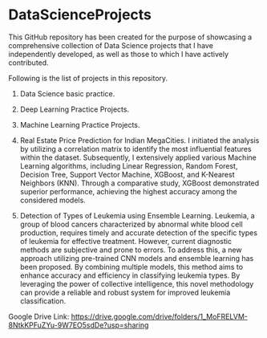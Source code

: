 # DataScienceProjects
This GitHub repository has been created for the purpose of showcasing a comprehensive collection of Data Science projects that I have independently developed, as well as those to which I have actively contributed.

Following is the list of projects in this repository.
1. Data Science basic practice.
2. Deep Learning Practice Projects.
3. Machine Learning Practice Projects.
  
4. Real Estate Price Prediction for Indian MegaCities.
I initiated the analysis by utilizing a correlation matrix to identify the most influential features within the dataset. Subsequently, I extensively applied various Machine Learning algorithms, including Linear Regression, Random Forest, Decision Tree, Support Vector Machine, XGBoost, and K-Nearest Neighbors (KNN). Through a comparative study, XGBoost demonstrated superior performance, achieving the highest accuracy among the considered models.

5. Detection of Types of Leukemia using Ensemble Learning.
Leukemia, a group of blood cancers characterized by abnormal white blood cell production, requires timely and accurate detection of the specific types of leukemia for effective treatment. However, current diagnostic methods are subjective and prone to errors. To address this, a new approach utilizing pre-trained CNN models and ensemble learning has been proposed. By combining multiple models, this method aims to enhance accuracy and efficiency in classifying leukemia types. By leveraging the power of collective intelligence, this novel methodology can provide a reliable and robust system for improved leukemia classification.

Google Drive Link: https://drive.google.com/drive/folders/1_MoFRELVM-8NtkKPFuZYu-9W7EO5sdDe?usp=sharing
